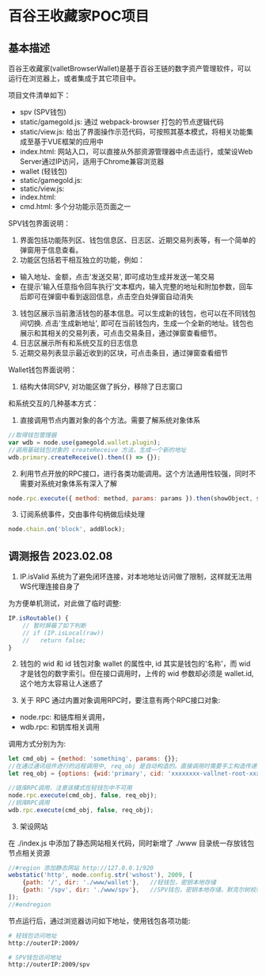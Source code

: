# 百谷王收藏家POC项目

## 基本描述

百谷王收藏家(valletBrowserWallet)是基于百谷王链的数字资产管理软件，可以运行在浏览器上，或者集成于其它项目中。

项目文件清单如下：
- spv (SPV钱包)
-   static/gamegold.js: 通过 webpack-browser 打包的节点逻辑代码
-   static/view.js: 给出了界面操作示范代码，可按照其基本模式，将相关功能集成至基于VUE框架的应用中
-   index.html: 网站入口，可以直接从外部资源管理器中点击运行，或架设Web Server通过IP访问，适用于Chrome兼容浏览器
- wallet (轻钱包)
-   static/gamegold.js:
-   static/view.js:
-   index.html: 
-   cmd.html: 多个分功能示范页面之一

SPV钱包界面说明：
1. 界面包括功能陈列区、钱包信息区、日志区、近期交易列表等，有一个简单的弹窗用于信息查看。
2. 功能区包括若干相互独立的功能，例如：
- 输入地址、金额，点击'发送交易', 即可成功生成并发送一笔交易
- 在提示'输入任意指令回车执行'文本框内，输入完整的地址和附加参数，回车后即可在弹窗中看到返回信息，点击空白处弹窗自动消失
3. 钱包区展示当前激活钱包的基本信息。可以生成新的钱包，也可以在不同钱包间切换. 点击'生成新地址', 即可在当前钱包内，生成一个全新的地址。钱包也展示和其相关的交易列表，可点击交易条目，通过弹窗查看细节。
3. 日志区展示所有和系统交互的日志信息
4. 近期交易列表显示最近收到的区块，可点击条目，通过弹窗查看细节

Wallet钱包界面说明：
1. 结构大体同SPV, 对功能区做了拆分，移除了日志窗口

和系统交互的几种基本方式：

1. 直接调用节点内置对象的各个方法。需要了解系统对象体系
```js
//取得钱包管理器
var wdb = node.use(gamegold.wallet.plugin);
//调用基础钱包对象的 createReceive 方法，生成一个新的地址
wdb.primary.createReceive().then(() => {});
```

2. 利用节点开放的RPC接口，进行各类功能调用。这个方法通用性较强，同时不需要对系统对象体系有深入了解
```js
node.rpc.execute({ method: method, params: params }).then(showObject, showObject);
```

3. 订阅系统事件，交由事件句柄做后续处理
```js
node.chain.on('block', addBlock);
```

## 调测报告 2023.02.08

1. IP.isValid
系统为了避免闭环连接，对本地地址访问做了限制，这样就无法用WS代理连接自身了

为方便单机测试，对此做了临时调整:
```js
IP.isRoutable() {
    // 暂时屏蔽了如下判断
    // if (IP.isLocal(raw))
    //   return false;
}
```

2. 钱包的 wid 和 id
钱包对象 wallet 的属性中, id 其实是钱包的'名称'，而 wid 才是钱包的数字索引。但在接口调用时，上传的 wid 参数却必须是 wallet.id, 这个地方太容易让人迷惑了

3. 关于 RPC
通过内置对象调用RPC时，要注意有两个RPC接口对象: 
- node.rpc: 和链库相关调用，
- wdb.rpc: 和钥库相关调用

调用方式分别为为:
```js
let cmd_obj = {method: 'something', params: {}};
//在通过通讯组件进行的远程调用中, req_obj 是自动构造的。直接调用时需要手工构造传递，否则将报错而无法执行命令
let req_obj = {options: {wid:'primary', cid: 'xxxxxxxx-vallnet-root-xxxxxxxxxxxxxx'}};

//链库RPC调用，注意该模式在轻钱包中不可用
node.rpc.execute(cmd_obj, false, req_obj);
//钥库RPC调用
wdb.rpc.execute(cmd_obj, false, req_obj);
```

3. 架设网站

在 ./index.js 中添加了静态网站相关代码，同时新增了 ./www 目录统一存放钱包节点相关资源

```js
//#region 添加静态网站 http://127.0.0.1/920
webstatic('http', node.config.str('wshost'), 2009, [
    {path: '/', dir: './www/wallet'},   //轻钱包，密钥本地存储
    {path: '/spv', dir: './www/spv'},   //SPV钱包，密钥本地存储，默克尔树校验交易
]);
//#endregion
```

节点运行后，通过浏览器访问如下地址，使用钱包各项功能:
```bash
# 轻钱包访问地址
http://outerIP:2009/

# SPV钱包访问地址
http://outerIP:2009/spv

```
